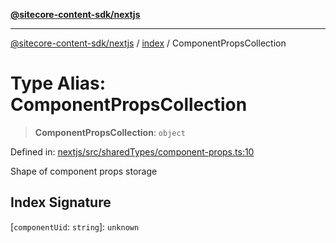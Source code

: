[**@sitecore-content-sdk/nextjs**](../../README.md)

***

[@sitecore-content-sdk/nextjs](../../README.md) / [index](../README.md) / ComponentPropsCollection

# Type Alias: ComponentPropsCollection

> **ComponentPropsCollection**: `object`

Defined in: [nextjs/src/sharedTypes/component-props.ts:10](https://github.com/Sitecore/content-sdk/blob/4103c5589d5589e11cd6164ccfd2c9755e694a65/packages/nextjs/src/sharedTypes/component-props.ts#L10)

Shape of component props storage

## Index Signature

\[`componentUid`: `string`\]: `unknown`
